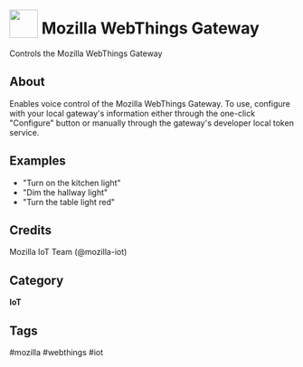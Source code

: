 # <img src='https://mozilla-iot.github.io/mozilla-webthings-gateway-skill/icon.png' card_color='#40DBB0' width='50' height='50' style='vertical-align:bottom'/> Mozilla WebThings Gateway
Controls the Mozilla WebThings Gateway

## About

Enables voice control of the Mozilla WebThings Gateway. To use, configure with
your local gateway's information either through the one-click "Configure"
button or manually through the gateway's developer local token service.

## Examples
* "Turn on the kitchen light"
* "Dim the hallway light"
* "Turn the table light red"

## Credits
Mozilla IoT Team (@mozilla-iot)

## Category
**IoT**

## Tags
#mozilla
#webthings
#iot

